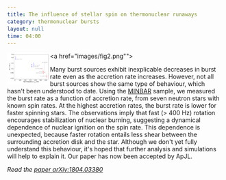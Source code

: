 ```yaml
---
title: The influence of stellar spin on thermonuclear runaways
category: thermonuclear bursts
layout: null
time: 04:00
---
```

<!-- converted from blosxom format post by dkg 22.1.2022 -->
<a href="images/fig2.png""><img src="images/fig2.png" width="100" align="left"></a>
</p>
<p>Many burst sources exhibit inexplicable decreases in burst rate even as the 
accretion rate increases. However, not all burst sources show the same type
of behaviour, which hasn't been understood to date. Using the 
<a href="http://burst.sci.monash.edu/minbar">MINBAR</a> sample,
we measured the burst rate as a function of
accretion rate, from seven neutron stars with known spin rates.
At the highest accretion rates, the
burst rate is lower for faster spinning stars. The observations imply that fast
(> 400 Hz) rotation encourages stabilization of nuclear burning, suggesting a
dynamical dependence of nuclear ignition on the spin rate. This dependence is
unexpected, because faster rotation entails less shear between the surrounding
accretion disk and the star. Although we don't yet fully understand this 
behaviour, it's hoped that further analysis and simulations will help to
explain it. Our paper has now been accepted by ApJL.
<p><em>Read
the <a href="https://arxiv.org/abs/1804.03380">paper
arXiv:1804.03380</a></em>
